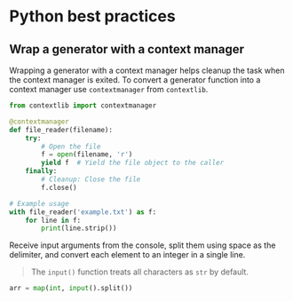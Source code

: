 # Python best practices

## Wrap a generator with a context manager

Wrapping a generator with a context manager helps cleanup the task when the context manager is exited. To convert a generator function into a context manager use `contextmanager` from `contextlib`.

```python
from contextlib import contextmanager

@contextmanager
def file_reader(filename):
    try:
        # Open the file
        f = open(filename, 'r')
        yield f  # Yield the file object to the caller
    finally:
        # Cleanup: Close the file
        f.close()

# Example usage
with file_reader('example.txt') as f:
    for line in f:
        print(line.strip())
```





Receive input arguments from the console, split them using space as the delimiter, and convert each element to an integer in a single line.

> The `input()` function treats all characters as `str` by default.

```python
arr = map(int, input().split())
```
